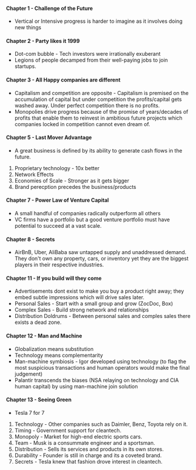 

#### Chapter 1 - Challenge of the Future
* Vertical or Intensive progress is harder to imagine as it involves doing new things

#### Chapter 2 - Party likes it 1999
* Dot-com bubble - Tech investors were irrationally exuberant
* Legions of people decamped from their well-paying jobs to join startups.

#### Chapter 3 - All Happy companies are different
* Capitalism and competition are opposite - Capitalism is premised on the accumulation of capital but under competition the profits/capital gets washed away. Under perfect competition there is no profits.
* Monopolies drive progress because of the promise of years/decades of profits that enable them to reinvest in ambitious future projects which companies locked in competition cannot even dream of.

#### Chapter 5 - Last Mover Advantage
* A great business is defined by its ability to generate cash flows in the future.
1. Proprietary technology - 10x better
2. Network Effects
3. Economies of Scale - Stronger as it gets bigger
4. Brand perecption precedes the business/products

#### Chapter 7 - Power Law of Venture Capital
* A small handful of companies radically outperform all others
* VC firms have a portfolio but a good venture portfolio must have potential to succeed at a vast scale.

#### Chapter 8 - Secrets
* AirBnB, Uber, AliBaba saw untapped supply and unaddressed demand. They don't own any property, cars, or inventory yet they are the biggest players in their respective industries.

#### Chapter 11 - If you build will they come
* Advertisements dont exist to make you buy a product right away; they embed subtle impressions which will drive sales later.
* Personal Sales - Start with a small group and grow (ZocDoc, Box)
* Complex Sales - Build strong network and relationships
* Distribution Doldrums - Between personal sales and comples sales there exists a dead zone.

#### Chapter 12 - Man and Machine
* Globalization means substitution
* Technology means complementarity
* Man-machine symbiosis - Igor developed using technology (to flag the most suspicious transactions and human operators would make the final judgement)
* Palantir transcends the biases (NSA relaying on technology and CIA human capital) by using man-machine join solution 

#### Chapter 13 - Seeing Green
* Tesla 7 for 7
1. Technology - Other companies such as Daimler, Benz, Toyota rely on it.
2. Timing - Government support for cleantech.
3. Monopoly - Market for high-end electric sports cars.
4. Team - Musk is a consummate engineer and a sportsman.
5. Distribution - Sells its services and products in its own stores.
6. Durability - Founder is still in charge and its a coveted brand.
7. Secrets - Tesla knew that fashion drove interest in cleantech.

